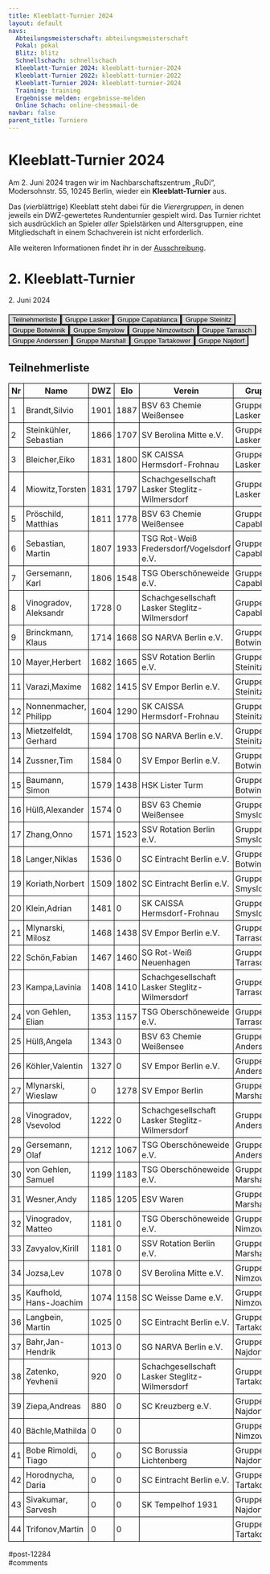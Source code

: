 ```yaml
---
title: Kleeblatt-Turnier 2024 
layout: default
navs:
  Abteilungsmeisterschaft: abteilungsmeisterschaft
  Pokal: pokal
  Blitz: blitz
  Schnellschach: schnellschach
  Kleeblatt-Turnier 2024: kleeblatt-turnier-2024
  Kleeblatt-Turnier 2022: kleeblatt-turnier-2022
  Kleeblatt-Turnier 2024: kleeblatt-turnier-2024
  Training: training
  Ergebnisse melden: ergebnisse-melden
  Online Schach: online-chessmail-de
navbar: false
parent_title: Turniere
---
```

<div class="post-12284 page type-page status-publish hentry" id="post-12284">
<h1 class="entry-title">Kleeblatt-Turnier 2024</h1>
<div class="entry-content">
<p>Am 2. Juni 2024 tragen wir im Nachbarschaftszentrum „RuDi“, Modersohnstr. 55, 10245 Berlin, wieder ein <b>Kleeblatt-Turnier</b> aus. </p>
<p>Das (<i>vier</i>blättrige) Kleeblatt steht dabei für die <i>Vierergruppen</i>, in denen jeweils ein DWZ-gewertetes Rundenturnier gespielt wird. Das Turnier richtet sich ausdrücklich an Spieler <i>aller</i> Spielstärken und Altersgruppen, eine Mitgliedschaft in einem Schachverein ist nicht erforderlich.</p>
<p>Alle weiteren Informationen findet ihr in der <a href="https://www.narva-schach.de/wordpress/wp-content/uploads/2024/04/Kleeblatt-Turnier-2024.pdf">Ausschreibung</a>.</p>
<div class="grtTournament">
<style><!--.grtTournament div.grtTab.grtTabInactive {
    display:none;
}

.grtTournament div.grtTab.grtTabActive {
    display:block;
}

.grtTournament button.grtButtonInactive,
.grtTournament button.grtButtonInitial {
    padding-left:20px;
    padding-right:20px;
}

.grtTournament button.grtButtonActive,
.grtTournament button.grtButtonActive:disabled {
    font-weight:bold;
    padding-left:10px;
    padding-right:10px;
}
--></style>
<style><!--.grtTournament .grtNav {
    margin-bottom:20px;
    margin-top:20px;
}

.grtTournament h1 {
    font-size: 20pt;
    font-weight: bold;
}

.grtTournament h2 {
    font-size: 16pt;
    font-weight: bold;
}

.grtTournament h3 {
    font-size: 14pt;
    font-weight: bold;
}

.grtTournament table {
    border-collapse: collapse;
}

.grtTournament td,th {
    border: 1px solid #000000;
    padding:4px;
}

.grtTournament button.grtButtonInactive,
.grtTournament button.grtButtonInitial {
    background:#dfdfdf;
}

.grtTournament button.grtButtonActive,
.grtTournament button.grtButtonActive:disabled {
    background:#cfcfcf;
    color:#0000FF;
}
--></style>
<h1>2. Kleeblatt-Turnier</h1>
<p><span>2. Juni 2024</span></p>
<div class="grtNav"><button class="grtButtonInitial" id="grtButton_playerList" onclick="grt.activateTab('playerList');">Teilnehmerliste</button><button class="grtButtonInactive" id="grtButton_8a8167be-4718-4579-b3d9-c39a4608bbac" onclick="grt.activateTab('8a8167be-4718-4579-b3d9-c39a4608bbac');">Gruppe Lasker</button><button class="grtButtonInactive" id="grtButton_9c615bec-75bd-4b91-b43e-118e2c765c2d" onclick="grt.activateTab('9c615bec-75bd-4b91-b43e-118e2c765c2d');">Gruppe Capablanca</button><button class="grtButtonInactive" id="grtButton_1e481133-ee2d-4181-846a-ea51be170e9a" onclick="grt.activateTab('1e481133-ee2d-4181-846a-ea51be170e9a');">Gruppe Steinitz</button><button class="grtButtonInactive" id="grtButton_136519fb-cc56-4143-8f47-81aac29560fd" onclick="grt.activateTab('136519fb-cc56-4143-8f47-81aac29560fd');">Gruppe Botwinnik</button><button class="grtButtonInactive" id="grtButton_43250129-bef6-4e6a-9868-675222fbd1d1" onclick="grt.activateTab('43250129-bef6-4e6a-9868-675222fbd1d1');">Gruppe Smyslow</button><button class="grtButtonInactive" id="grtButton_0f380233-283f-4392-8403-c0c9c9fe609e" onclick="grt.activateTab('0f380233-283f-4392-8403-c0c9c9fe609e');">Gruppe Nimzowitsch</button><button class="grtButtonInactive" id="grtButton_c310364c-c849-45c7-b56e-3e9a7f8e7e82" onclick="grt.activateTab('c310364c-c849-45c7-b56e-3e9a7f8e7e82');">Gruppe Tarrasch</button><button class="grtButtonInactive" id="grtButton_a49b8035-d8ad-4a5b-8414-52380efc4d1b" onclick="grt.activateTab('a49b8035-d8ad-4a5b-8414-52380efc4d1b');">Gruppe Anderssen</button><button class="grtButtonInactive" id="grtButton_8a272a28-9efe-4d02-9c35-a12f15996a07" onclick="grt.activateTab('8a272a28-9efe-4d02-9c35-a12f15996a07');">Gruppe Marshall</button><button class="grtButtonInactive" id="grtButton_4b163a96-9b88-4070-8488-d0e6428672ed" onclick="grt.activateTab('4b163a96-9b88-4070-8488-d0e6428672ed');">Gruppe Tartakower</button><button class="grtButtonInactive" id="grtButton_4680053a-0c6e-4d49-bd45-669632275d7f" onclick="grt.activateTab('4680053a-0c6e-4d49-bd45-669632275d7f');">Gruppe Najdorf</button></div>
<div class="grtTab grtTabActive" id="grtTab_playerList">
<h2>Teilnehmerliste</h2>
<table class="grtTable grtPlayerList clean swiss">
<thead>
<tr>
<th data-type="numeric">Nr</th>
<th>Name</th>
<th data-type="numeric">DWZ</th>
<th data-type="numeric">Elo</th>
<th>Verein</th>
<th>Gruppe</th>
</tr>
</thead>
<tbody>
<tr>
<td>1</td>
<td>Brandt,​Silvio</td>
<td>1901</td>
<td>1887</td>
<td>BSV 63 Chemie Weißensee</td>
<td>Gruppe Lasker</td>
</tr>
<tr>
<td>2</td>
<td>Steinkühler,​Sebastian</td>
<td>1866</td>
<td>1707</td>
<td>SV Berolina Mitte e.V.</td>
<td>Gruppe Lasker</td>
</tr>
<tr>
<td>3</td>
<td>Bleicher,​Eiko</td>
<td>1831</td>
<td>1800</td>
<td>SK CAISSA Hermsdorf-Frohnau</td>
<td>Gruppe Lasker</td>
</tr>
<tr>
<td>4</td>
<td>Miowitz,​Torsten</td>
<td>1831</td>
<td>1797</td>
<td>Schachgesellschaft Lasker Steglitz-Wilmersdorf</td>
<td>Gruppe Lasker</td>
</tr>
<tr>
<td>5</td>
<td>Pröschild,​Matthias</td>
<td>1811</td>
<td>1778</td>
<td>BSV 63 Chemie Weißensee</td>
<td>Gruppe Capablanca</td>
</tr>
<tr>
<td>6</td>
<td>Sebastian,​Martin</td>
<td>1807</td>
<td>1933</td>
<td>TSG Rot-Weiß Fredersdorf/Vogelsdorf e.V.</td>
<td>Gruppe Capablanca</td>
</tr>
<tr>
<td>7</td>
<td>Gersemann,​Karl</td>
<td>1806</td>
<td>1548</td>
<td>TSG Oberschöneweide e.V.</td>
<td>Gruppe Capablanca</td>
</tr>
<tr>
<td>8</td>
<td>Vinogradov,​Aleksandr</td>
<td>1728</td>
<td>0</td>
<td>Schachgesellschaft Lasker Steglitz-Wilmersdorf</td>
<td>Gruppe Capablanca</td>
</tr>
<tr>
<td>9</td>
<td>Brinckmann,​Klaus</td>
<td>1714</td>
<td>1668</td>
<td>SG NARVA Berlin e.V.</td>
<td>Gruppe Botwinnik</td>
</tr>
<tr>
<td>10</td>
<td>Mayer,​Herbert</td>
<td>1682</td>
<td>1665</td>
<td>SSV Rotation Berlin e.V.</td>
<td>Gruppe Steinitz</td>
</tr>
<tr>
<td>11</td>
<td>Varazi,​Maxime</td>
<td>1682</td>
<td>1415</td>
<td>SV Empor Berlin e.V.</td>
<td>Gruppe Steinitz</td>
</tr>
<tr>
<td>12</td>
<td>Nonnenmacher,​Philipp</td>
<td>1604</td>
<td>1290</td>
<td>SK CAISSA Hermsdorf-Frohnau</td>
<td>Gruppe Steinitz</td>
</tr>
<tr>
<td>13</td>
<td>Mietzelfeldt,​Gerhard</td>
<td>1594</td>
<td>1708</td>
<td>SG NARVA Berlin e.V.</td>
<td>Gruppe Steinitz</td>
</tr>
<tr>
<td>14</td>
<td>Zussner,​Tim</td>
<td>1584</td>
<td>0</td>
<td>SV Empor Berlin e.V.</td>
<td>Gruppe Botwinnik</td>
</tr>
<tr>
<td>15</td>
<td>Baumann,​Simon</td>
<td>1579</td>
<td>1438</td>
<td>HSK Lister Turm</td>
<td>Gruppe Botwinnik</td>
</tr>
<tr>
<td>16</td>
<td>Hülß,​Alexander</td>
<td>1574</td>
<td>0</td>
<td>BSV 63 Chemie Weißensee</td>
<td>Gruppe Smyslow</td>
</tr>
<tr>
<td>17</td>
<td>Zhang,​Onno</td>
<td>1571</td>
<td>1523</td>
<td>SSV Rotation Berlin e.V.</td>
<td>Gruppe Smyslow</td>
</tr>
<tr>
<td>18</td>
<td>Langer,​Niklas</td>
<td>1536</td>
<td>0</td>
<td>SC Eintracht Berlin e.V.</td>
<td>Gruppe Botwinnik</td>
</tr>
<tr>
<td>19</td>
<td>Koriath,​Norbert</td>
<td>1509</td>
<td>1802</td>
<td>SC Eintracht Berlin e.V.</td>
<td>Gruppe Smyslow</td>
</tr>
<tr>
<td>20</td>
<td>Klein,​Adrian</td>
<td>1481</td>
<td>0</td>
<td>SK CAISSA Hermsdorf-Frohnau</td>
<td>Gruppe Smyslow</td>
</tr>
<tr>
<td>21</td>
<td>Mlynarski,​Milosz</td>
<td>1468</td>
<td>1438</td>
<td>SV Empor Berlin e.V.</td>
<td>Gruppe Tarrasch</td>
</tr>
<tr>
<td>22</td>
<td>Schön,​Fabian</td>
<td>1467</td>
<td>1460</td>
<td>SG Rot-Weiß Neuenhagen</td>
<td>Gruppe Tarrasch</td>
</tr>
<tr>
<td>23</td>
<td>Kampa,​Lavinia</td>
<td>1408</td>
<td>1410</td>
<td>Schachgesellschaft Lasker Steglitz-Wilmersdorf</td>
<td>Gruppe Tarrasch</td>
</tr>
<tr>
<td>24</td>
<td>von Gehlen,​Elian</td>
<td>1353</td>
<td>1157</td>
<td>TSG Oberschöneweide e.V.</td>
<td>Gruppe Tarrasch</td>
</tr>
<tr>
<td>25</td>
<td>Hülß,​Angela</td>
<td>1343</td>
<td>0</td>
<td>BSV 63 Chemie Weißensee</td>
<td>Gruppe Anderssen</td>
</tr>
<tr>
<td>26</td>
<td>Köhler,​Valentin</td>
<td>1327</td>
<td>0</td>
<td>SV Empor Berlin e.V.</td>
<td>Gruppe Anderssen</td>
</tr>
<tr>
<td>27</td>
<td>Mlynarski,​Wieslaw</td>
<td>0</td>
<td>1278</td>
<td>SV Empor Berlin</td>
<td>Gruppe Marshall</td>
</tr>
<tr>
<td>28</td>
<td>Vinogradov,​Vsevolod</td>
<td>1222</td>
<td>0</td>
<td>Schachgesellschaft Lasker Steglitz-Wilmersdorf</td>
<td>Gruppe Anderssen</td>
</tr>
<tr>
<td>29</td>
<td>Gersemann,​Olaf</td>
<td>1212</td>
<td>1067</td>
<td>TSG Oberschöneweide e.V.</td>
<td>Gruppe Anderssen</td>
</tr>
<tr>
<td>30</td>
<td>von Gehlen,​Samuel</td>
<td>1199</td>
<td>1183</td>
<td>TSG Oberschöneweide e.V.</td>
<td>Gruppe Marshall</td>
</tr>
<tr>
<td>31</td>
<td>Wesner,​Andy</td>
<td>1185</td>
<td>1205</td>
<td>ESV Waren</td>
<td>Gruppe Marshall</td>
</tr>
<tr>
<td>32</td>
<td>Vinogradov,​Matteo</td>
<td>1181</td>
<td>0</td>
<td>TSG Oberschöneweide e.V.</td>
<td>Gruppe Nimzowitsch</td>
</tr>
<tr>
<td>33</td>
<td>Zavyalov,​Kirill</td>
<td>1181</td>
<td>0</td>
<td>SSV Rotation Berlin e.V.</td>
<td>Gruppe Marshall</td>
</tr>
<tr>
<td>34</td>
<td>Jozsa,​Lev</td>
<td>1078</td>
<td>0</td>
<td>SV Berolina Mitte e.V.</td>
<td>Gruppe Nimzowitsch</td>
</tr>
<tr>
<td>35</td>
<td>Kaufhold,​Hans-Joachim</td>
<td>1074</td>
<td>1158</td>
<td>SC Weisse Dame e.V.</td>
<td>Gruppe Nimzowitsch</td>
</tr>
<tr>
<td>36</td>
<td>Langbein,​Martin</td>
<td>1025</td>
<td>0</td>
<td>SC Eintracht Berlin e.V.</td>
<td>Gruppe Tartakower</td>
</tr>
<tr>
<td>37</td>
<td>Bahr,​Jan-Hendrik</td>
<td>1013</td>
<td>0</td>
<td>SG NARVA Berlin e.V.</td>
<td>Gruppe Najdorf</td>
</tr>
<tr>
<td>38</td>
<td>Zatenko,​Yevhenii</td>
<td>920</td>
<td>0</td>
<td>Schachgesellschaft Lasker Steglitz-Wilmersdorf</td>
<td>Gruppe Tartakower</td>
</tr>
<tr>
<td>39</td>
<td>Ziepa,​Andreas</td>
<td>880</td>
<td>0</td>
<td>SC Kreuzberg e.V.</td>
<td>Gruppe Najdorf</td>
</tr>
<tr>
<td>40</td>
<td>Bächle,​Mathilda</td>
<td>0</td>
<td>0</td>
<td></td>
<td>Gruppe Nimzowitsch</td>
</tr>
<tr>
<td>41</td>
<td>Bobe Rimoldi,​Tiago</td>
<td>0</td>
<td>0</td>
<td>SC Borussia Lichtenberg</td>
<td>Gruppe Najdorf</td>
</tr>
<tr>
<td>42</td>
<td>Horodnycha,​Daria</td>
<td>0</td>
<td>0</td>
<td>SC Eintracht Berlin e.V.</td>
<td>Gruppe Tartakower</td>
</tr>
<tr>
<td>43</td>
<td>Sivakumar,​Sarvesh</td>
<td>0</td>
<td>0</td>
<td>SK Tempelhof 1931</td>
<td>Gruppe Najdorf</td>
</tr>
<tr>
<td>44</td>
<td>Trifonov,​Martin</td>
<td>0</td>
<td>0</td>
<td></td>
<td>Gruppe Tartakower</td>
</tr>
</tbody>
</table>
</div>
<div class="grtTab grtTabInactive" id="grtTab_8a8167be-4718-4579-b3d9-c39a4608bbac">
<h1>Gruppe Lasker</h1>
<h2>Rangliste</h2>
<table class="grtTable grtRanking clean swiss">
<thead>
<tr>
<th data-type="numeric">Platz</th>
<th>Name</th>
<th>Verein</th>
<th data-type="numeric">DWZ</th>
<th data-type="numeric">Elo</th>
<th data-type="numeric">Punkte</th>
<th data-type="numeric">SoBerg</th>
</tr>
</thead>
<tbody>
<tr>
<td>1</td>
<td>Steinkühler,​Sebastian</td>
<td>SV Berolina Mitte e.V.</td>
<td>1866</td>
<td>1707</td>
<td>2.0</td>
<td>2.75</td>
</tr>
<tr>
<td>2</td>
<td>Brandt,​Silvio</td>
<td>BSV 63 Chemie Weißensee</td>
<td>1901</td>
<td>1887</td>
<td>1.5</td>
<td>2.25</td>
</tr>
<tr>
<td>3</td>
<td>Bleicher,​Eiko</td>
<td>SK CAISSA Hermsdorf-Frohnau</td>
<td>1831</td>
<td>1800</td>
<td>1.5</td>
<td>1.75</td>
</tr>
<tr>
<td>4</td>
<td>Miowitz,​Torsten</td>
<td>Schachgesellschaft Lasker Steglitz-Wilmersdorf</td>
<td>1831</td>
<td>1797</td>
<td>1.0</td>
<td>1.75</td>
</tr>
</tbody>
</table>
<h2>Paarungen der Runde 1</h2>
<table class="grtTable grtPairing clean swiss">
<thead>
<tr>
<th>Brett</th>
<th>Weiß</th>
<th></th>
<th>Schwarz</th>
<th>Ergebnis</th>
</tr>
</thead>
<tbody>
<tr>
<td>1</td>
<td>Miowitz,Torsten</td>
<td> – </td>
<td>Bleicher,Eiko</td>
<td>0:1</td>
</tr>
<tr>
<td>2</td>
<td>Steinkühler,Sebastian</td>
<td> – </td>
<td>Brandt,Silvio</td>
<td>½:½</td>
</tr>
</tbody>
</table>
<h2>Paarungen der Runde 2</h2>
<table class="grtTable grtPairing clean swiss">
<thead>
<tr>
<th>Brett</th>
<th>Weiß</th>
<th></th>
<th>Schwarz</th>
<th>Ergebnis</th>
</tr>
</thead>
<tbody>
<tr>
<td>1</td>
<td>Brandt,Silvio</td>
<td> – </td>
<td>Miowitz,Torsten</td>
<td>½:½</td>
</tr>
<tr>
<td>2</td>
<td>Bleicher,Eiko</td>
<td> – </td>
<td>Steinkühler,Sebastian</td>
<td>0:1</td>
</tr>
</tbody>
</table>
<h2>Paarungen der Runde 3</h2>
<table class="grtTable grtPairing clean swiss">
<thead>
<tr>
<th>Brett</th>
<th>Weiß</th>
<th></th>
<th>Schwarz</th>
<th>Ergebnis</th>
</tr>
</thead>
<tbody>
<tr>
<td>1</td>
<td>Miowitz,Torsten</td>
<td> – </td>
<td>Steinkühler,Sebastian</td>
<td>½:½</td>
</tr>
<tr>
<td>2</td>
<td>Brandt,Silvio</td>
<td> – </td>
<td>Bleicher,Eiko</td>
<td>½:½</td>
</tr>
</tbody>
</table>
</div>
<div class="grtTab grtTabInactive" id="grtTab_9c615bec-75bd-4b91-b43e-118e2c765c2d">
<h1>Gruppe Capablanca</h1>
<h2>Rangliste</h2>
<table class="grtTable grtRanking clean swiss">
<thead>
<tr>
<th data-type="numeric">Platz</th>
<th>Name</th>
<th>Verein</th>
<th data-type="numeric">DWZ</th>
<th data-type="numeric">Elo</th>
<th data-type="numeric">Punkte</th>
<th data-type="numeric">SoBerg</th>
</tr>
</thead>
<tbody>
<tr>
<td>1</td>
<td>Sebastian,​Martin</td>
<td>TSG Rot-Weiß Fredersdorf/Vogelsdorf e.V.</td>
<td>1807</td>
<td>1933</td>
<td>2.0</td>
<td>3.0</td>
</tr>
<tr>
<td>2</td>
<td>Gersemann,​Karl</td>
<td>TSG Oberschöneweide e.V.</td>
<td>1806</td>
<td>1548</td>
<td>2.0</td>
<td>2.0</td>
</tr>
<tr>
<td>3</td>
<td>Pröschild,​Matthias</td>
<td>BSV 63 Chemie Weißensee</td>
<td>1811</td>
<td>1778</td>
<td>1.0</td>
<td>1.5</td>
</tr>
<tr>
<td>3</td>
<td>Vinogradov,​Aleksandr</td>
<td>Schachgesellschaft Lasker Steglitz-Wilmersdorf</td>
<td>1728</td>
<td>0</td>
<td>1.0</td>
<td>1.5</td>
</tr>
</tbody>
</table>
<h2>Paarungen der Runde 1</h2>
<table class="grtTable grtPairing clean swiss">
<thead>
<tr>
<th>Brett</th>
<th>Weiß</th>
<th></th>
<th>Schwarz</th>
<th>Ergebnis</th>
</tr>
</thead>
<tbody>
<tr>
<td>1</td>
<td>Gersemann,Karl</td>
<td> – </td>
<td>Sebastian,Martin</td>
<td>0:1</td>
</tr>
<tr>
<td>2</td>
<td>Pröschild,Matthias</td>
<td> – </td>
<td>Vinogradov,Aleksandr</td>
<td>½:½</td>
</tr>
</tbody>
</table>
<h2>Paarungen der Runde 2</h2>
<table class="grtTable grtPairing clean swiss">
<thead>
<tr>
<th>Brett</th>
<th>Weiß</th>
<th></th>
<th>Schwarz</th>
<th>Ergebnis</th>
</tr>
</thead>
<tbody>
<tr>
<td>1</td>
<td>Vinogradov,Aleksandr</td>
<td> – </td>
<td>Gersemann,Karl</td>
<td>0:1</td>
</tr>
<tr>
<td>2</td>
<td>Sebastian,Martin</td>
<td> – </td>
<td>Pröschild,Matthias</td>
<td>½:½</td>
</tr>
</tbody>
</table>
<h2>Paarungen der Runde 3</h2>
<table class="grtTable grtPairing clean swiss">
<thead>
<tr>
<th>Brett</th>
<th>Weiß</th>
<th></th>
<th>Schwarz</th>
<th>Ergebnis</th>
</tr>
</thead>
<tbody>
<tr>
<td>1</td>
<td>Gersemann,Karl</td>
<td> – </td>
<td>Pröschild,Matthias</td>
<td>1:0</td>
</tr>
<tr>
<td>2</td>
<td>Vinogradov,Aleksandr</td>
<td> – </td>
<td>Sebastian,Martin</td>
<td>½:½</td>
</tr>
</tbody>
</table>
</div>
<div class="grtTab grtTabInactive" id="grtTab_1e481133-ee2d-4181-846a-ea51be170e9a">
<h1>Gruppe Steinitz</h1>
<h2>Rangliste</h2>
<table class="grtTable grtRanking clean swiss">
<thead>
<tr>
<th data-type="numeric">Platz</th>
<th>Name</th>
<th>Verein</th>
<th data-type="numeric">DWZ</th>
<th data-type="numeric">Elo</th>
<th data-type="numeric">Punkte</th>
<th data-type="numeric">SoBerg</th>
</tr>
</thead>
<tbody>
<tr>
<td>1</td>
<td>Mayer,​Herbert</td>
<td>SSV Rotation Berlin e.V.</td>
<td>1682</td>
<td>1665</td>
<td>2.0</td>
<td>2.5</td>
</tr>
<tr>
<td>1</td>
<td>Varazi,​Maxime</td>
<td>SV Empor Berlin e.V.</td>
<td>1682</td>
<td>1415</td>
<td>2.0</td>
<td>2.5</td>
</tr>
<tr>
<td>3</td>
<td>Mietzelfeldt,​Gerhard</td>
<td>SG NARVA Berlin e.V.</td>
<td>1594</td>
<td>1708</td>
<td>1.0</td>
<td>1.5</td>
</tr>
<tr>
<td>3</td>
<td>Nonnenmacher,​Philipp</td>
<td>SK CAISSA Hermsdorf-Frohnau</td>
<td>1604</td>
<td>1290</td>
<td>1.0</td>
<td>1.5</td>
</tr>
</tbody>
</table>
<h2>Paarungen der Runde 1</h2>
<table class="grtTable grtPairing clean swiss">
<thead>
<tr>
<th>Brett</th>
<th>Weiß</th>
<th></th>
<th>Schwarz</th>
<th>Ergebnis</th>
</tr>
</thead>
<tbody>
<tr>
<td>1</td>
<td>Mietzelfeldt,Gerhard</td>
<td> – </td>
<td>Varazi,Maxime</td>
<td>0:1</td>
</tr>
<tr>
<td>2</td>
<td>Mayer,Herbert</td>
<td> – </td>
<td>Nonnenmacher,Philipp</td>
<td>1:0</td>
</tr>
</tbody>
</table>
<h2>Paarungen der Runde 2</h2>
<table class="grtTable grtPairing clean swiss">
<thead>
<tr>
<th>Brett</th>
<th>Weiß</th>
<th></th>
<th>Schwarz</th>
<th>Ergebnis</th>
</tr>
</thead>
<tbody>
<tr>
<td>1</td>
<td>Nonnenmacher,Philipp</td>
<td> – </td>
<td>Mietzelfeldt,Gerhard</td>
<td>½:½</td>
</tr>
<tr>
<td>2</td>
<td>Varazi,Maxime</td>
<td> – </td>
<td>Mayer,Herbert</td>
<td>½:½</td>
</tr>
</tbody>
</table>
<h2>Paarungen der Runde 3</h2>
<table class="grtTable grtPairing clean swiss">
<thead>
<tr>
<th>Brett</th>
<th>Weiß</th>
<th></th>
<th>Schwarz</th>
<th>Ergebnis</th>
</tr>
</thead>
<tbody>
<tr>
<td>1</td>
<td>Mietzelfeldt,Gerhard</td>
<td> – </td>
<td>Mayer,Herbert</td>
<td>½:½</td>
</tr>
<tr>
<td>2</td>
<td>Nonnenmacher,Philipp</td>
<td> – </td>
<td>Varazi,Maxime</td>
<td>½:½</td>
</tr>
</tbody>
</table>
</div>
<div class="grtTab grtTabInactive" id="grtTab_136519fb-cc56-4143-8f47-81aac29560fd">
<h1>Gruppe Botwinnik</h1>
<h2>Rangliste</h2>
<table class="grtTable grtRanking clean swiss">
<thead>
<tr>
<th data-type="numeric">Platz</th>
<th>Name</th>
<th>Verein</th>
<th data-type="numeric">DWZ</th>
<th data-type="numeric">Elo</th>
<th data-type="numeric">Punkte</th>
<th data-type="numeric">SoBerg</th>
</tr>
</thead>
<tbody>
<tr>
<td>1</td>
<td>Zussner,​Tim</td>
<td>SV Empor Berlin e.V.</td>
<td>1584</td>
<td>0</td>
<td>2.0</td>
<td>2.5</td>
</tr>
<tr>
<td>1</td>
<td>Langer,​Niklas</td>
<td>SC Eintracht Berlin e.V.</td>
<td>1536</td>
<td>0</td>
<td>2.0</td>
<td>2.5</td>
</tr>
<tr>
<td>3</td>
<td>Baumann,​Simon</td>
<td>HSK Lister Turm</td>
<td>1579</td>
<td>1438</td>
<td>1.0</td>
<td>1.5</td>
</tr>
<tr>
<td>3</td>
<td>Brinckmann,​Klaus</td>
<td>SG NARVA Berlin e.V.</td>
<td>1714</td>
<td>1668</td>
<td>1.0</td>
<td>1.5</td>
</tr>
</tbody>
</table>
<h2>Paarungen der Runde 1</h2>
<table class="grtTable grtPairing clean swiss">
<thead>
<tr>
<th>Brett</th>
<th>Weiß</th>
<th></th>
<th>Schwarz</th>
<th>Ergebnis</th>
</tr>
</thead>
<tbody>
<tr>
<td>1</td>
<td>Baumann,Simon</td>
<td> – </td>
<td>Langer,Niklas</td>
<td>0:1</td>
</tr>
<tr>
<td>2</td>
<td>Brinckmann,Klaus</td>
<td> – </td>
<td>Zussner,Tim</td>
<td>0:1</td>
</tr>
</tbody>
</table>
<h2>Paarungen der Runde 2</h2>
<table class="grtTable grtPairing clean swiss">
<thead>
<tr>
<th>Brett</th>
<th>Weiß</th>
<th></th>
<th>Schwarz</th>
<th>Ergebnis</th>
</tr>
</thead>
<tbody>
<tr>
<td>1</td>
<td>Zussner,Tim</td>
<td> – </td>
<td>Baumann,Simon</td>
<td>½:½</td>
</tr>
<tr>
<td>2</td>
<td>Langer,Niklas</td>
<td> – </td>
<td>Brinckmann,Klaus</td>
<td>½:½</td>
</tr>
</tbody>
</table>
<h2>Paarungen der Runde 3</h2>
<table class="grtTable grtPairing clean swiss">
<thead>
<tr>
<th>Brett</th>
<th>Weiß</th>
<th></th>
<th>Schwarz</th>
<th>Ergebnis</th>
</tr>
</thead>
<tbody>
<tr>
<td>1</td>
<td>Baumann,Simon</td>
<td> – </td>
<td>Brinckmann,Klaus</td>
<td>½:½</td>
</tr>
<tr>
<td>2</td>
<td>Zussner,Tim</td>
<td> – </td>
<td>Langer,Niklas</td>
<td>½:½</td>
</tr>
</tbody>
</table>
</div>
<div class="grtTab grtTabInactive" id="grtTab_43250129-bef6-4e6a-9868-675222fbd1d1">
<h1>Gruppe Smyslow</h1>
<h2>Rangliste</h2>
<table class="grtTable grtRanking clean swiss">
<thead>
<tr>
<th data-type="numeric">Platz</th>
<th>Name</th>
<th>Verein</th>
<th data-type="numeric">DWZ</th>
<th data-type="numeric">Elo</th>
<th data-type="numeric">Punkte</th>
<th data-type="numeric">SoBerg</th>
</tr>
</thead>
<tbody>
<tr>
<td>1</td>
<td>Hülß,​Alexander</td>
<td>BSV 63 Chemie Weißensee</td>
<td>1574</td>
<td>0</td>
<td>2.5</td>
<td>2.25</td>
</tr>
<tr>
<td>1</td>
<td>Zhang,​Onno</td>
<td>SSV Rotation Berlin e.V.</td>
<td>1571</td>
<td>1523</td>
<td>2.5</td>
<td>2.25</td>
</tr>
<tr>
<td>3</td>
<td>Koriath,​Norbert</td>
<td>SC Eintracht Berlin e.V.</td>
<td>1509</td>
<td>1802</td>
<td>1.0</td>
<td>0.0</td>
</tr>
<tr>
<td>4</td>
<td>Klein,​Adrian</td>
<td>SK CAISSA Hermsdorf-Frohnau</td>
<td>1481</td>
<td>0</td>
<td>0.0</td>
<td>0.0</td>
</tr>
</tbody>
</table>
<h2>Paarungen der Runde 1</h2>
<table class="grtTable grtPairing clean swiss">
<thead>
<tr>
<th>Brett</th>
<th>Weiß</th>
<th></th>
<th>Schwarz</th>
<th>Ergebnis</th>
</tr>
</thead>
<tbody>
<tr>
<td>1</td>
<td>Zhang,Onno</td>
<td> – </td>
<td>Hülß,Alexander</td>
<td>½:½</td>
</tr>
<tr>
<td>2</td>
<td>Klein,Adrian</td>
<td> – </td>
<td>Koriath,Norbert</td>
<td>0:1</td>
</tr>
</tbody>
</table>
<h2>Paarungen der Runde 2</h2>
<table class="grtTable grtPairing clean swiss">
<thead>
<tr>
<th>Brett</th>
<th>Weiß</th>
<th></th>
<th>Schwarz</th>
<th>Ergebnis</th>
</tr>
</thead>
<tbody>
<tr>
<td>1</td>
<td>Koriath,Norbert</td>
<td> – </td>
<td>Zhang,Onno</td>
<td>0:1</td>
</tr>
<tr>
<td>2</td>
<td>Hülß,Alexander</td>
<td> – </td>
<td>Klein,Adrian</td>
<td>1:0</td>
</tr>
</tbody>
</table>
<h2>Paarungen der Runde 3</h2>
<table class="grtTable grtPairing clean swiss">
<thead>
<tr>
<th>Brett</th>
<th>Weiß</th>
<th></th>
<th>Schwarz</th>
<th>Ergebnis</th>
</tr>
</thead>
<tbody>
<tr>
<td>1</td>
<td>Zhang,Onno</td>
<td> – </td>
<td>Klein,Adrian</td>
<td>1:0</td>
</tr>
<tr>
<td>2</td>
<td>Koriath,Norbert</td>
<td> – </td>
<td>Hülß,Alexander</td>
<td>0:1</td>
</tr>
</tbody>
</table>
</div>
<div class="grtTab grtTabInactive" id="grtTab_0f380233-283f-4392-8403-c0c9c9fe609e">
<h1>Gruppe Nimzowitsch</h1>
<h2>Rangliste</h2>
<table class="grtTable grtRanking clean swiss">
<thead>
<tr>
<th data-type="numeric">Platz</th>
<th>Name</th>
<th>Verein</th>
<th data-type="numeric">DWZ</th>
<th data-type="numeric">Elo</th>
<th data-type="numeric">Punkte</th>
<th data-type="numeric">SoBerg</th>
</tr>
</thead>
<tbody>
<tr>
<td>1</td>
<td>Jozsa,​Lev</td>
<td>SV Berolina Mitte e.V.</td>
<td>1078</td>
<td>0</td>
<td>3.0</td>
<td>3.0</td>
</tr>
<tr>
<td>2</td>
<td>Kaufhold,​Hans-Joachim</td>
<td>SC Weisse Dame e.V.</td>
<td>1074</td>
<td>1158</td>
<td>2.0</td>
<td>1.0</td>
</tr>
<tr>
<td>3</td>
<td>Vinogradov,​Matteo</td>
<td>TSG Oberschöneweide e.V.</td>
<td>1181</td>
<td>0</td>
<td>1.0</td>
<td>0.0</td>
</tr>
<tr>
<td>4</td>
<td>Bächle,​Mathilda</td>
<td></td>
<td>0</td>
<td>0</td>
<td>0.0</td>
<td>0.0</td>
</tr>
</tbody>
</table>
<h2>Paarungen der Runde 1</h2>
<table class="grtTable grtPairing clean swiss">
<thead>
<tr>
<th>Brett</th>
<th>Weiß</th>
<th></th>
<th>Schwarz</th>
<th>Ergebnis</th>
</tr>
</thead>
<tbody>
<tr>
<td>1</td>
<td>Jozsa,Lev</td>
<td> – </td>
<td>Kaufhold,Hans-Joachim</td>
<td>1:0</td>
</tr>
<tr>
<td>2</td>
<td>Bächle,Mathilda</td>
<td> – </td>
<td>Vinogradov,Matteo</td>
<td>0:1</td>
</tr>
</tbody>
</table>
<h2>Paarungen der Runde 2</h2>
<table class="grtTable grtPairing clean swiss">
<thead>
<tr>
<th>Brett</th>
<th>Weiß</th>
<th></th>
<th>Schwarz</th>
<th>Ergebnis</th>
</tr>
</thead>
<tbody>
<tr>
<td>1</td>
<td>Vinogradov,Matteo</td>
<td> – </td>
<td>Jozsa,Lev</td>
<td>0:1</td>
</tr>
<tr>
<td>2</td>
<td>Kaufhold,Hans-Joachim</td>
<td> – </td>
<td>Bächle,Mathilda</td>
<td>1:0</td>
</tr>
</tbody>
</table>
<h2>Paarungen der Runde 3</h2>
<table class="grtTable grtPairing clean swiss">
<thead>
<tr>
<th>Brett</th>
<th>Weiß</th>
<th></th>
<th>Schwarz</th>
<th>Ergebnis</th>
</tr>
</thead>
<tbody>
<tr>
<td>1</td>
<td>Jozsa,Lev</td>
<td> – </td>
<td>Bächle,Mathilda</td>
<td>1:0</td>
</tr>
<tr>
<td>2</td>
<td>Vinogradov,Matteo</td>
<td> – </td>
<td>Kaufhold,Hans-Joachim</td>
<td>-:+</td>
</tr>
</tbody>
</table>
</div>
<div class="grtTab grtTabInactive" id="grtTab_c310364c-c849-45c7-b56e-3e9a7f8e7e82">
<h1>Gruppe Tarrasch</h1>
<h2>Rangliste</h2>
<table class="grtTable grtRanking clean swiss">
<thead>
<tr>
<th data-type="numeric">Platz</th>
<th>Name</th>
<th>Verein</th>
<th data-type="numeric">DWZ</th>
<th data-type="numeric">Elo</th>
<th data-type="numeric">Punkte</th>
<th data-type="numeric">SoBerg</th>
</tr>
</thead>
<tbody>
<tr>
<td>1</td>
<td>Schön,​Fabian</td>
<td>SG Rot-Weiß Neuenhagen</td>
<td>1467</td>
<td>1460</td>
<td>2.5</td>
<td>2.5</td>
</tr>
<tr>
<td>2</td>
<td>Mlynarski,​Milosz</td>
<td>SV Empor Berlin e.V.</td>
<td>1468</td>
<td>1438</td>
<td>2.0</td>
<td>2.0</td>
</tr>
<tr>
<td>3</td>
<td>Kampa,​Lavinia</td>
<td>Schachgesellschaft Lasker Steglitz-Wilmersdorf</td>
<td>1408</td>
<td>1410</td>
<td>1.5</td>
<td>1.0</td>
</tr>
<tr>
<td>4</td>
<td>von Gehlen,​Elian</td>
<td>TSG Oberschöneweide e.V.</td>
<td>1353</td>
<td>1157</td>
<td>0.0</td>
<td>0.0</td>
</tr>
</tbody>
</table>
<h2>Paarungen der Runde 1</h2>
<table class="grtTable grtPairing clean swiss">
<thead>
<tr>
<th>Brett</th>
<th>Weiß</th>
<th></th>
<th>Schwarz</th>
<th>Ergebnis</th>
</tr>
</thead>
<tbody>
<tr>
<td>1</td>
<td>Schön,Fabian</td>
<td> – </td>
<td>Mlynarski,Milosz</td>
<td>½:½</td>
</tr>
<tr>
<td>2</td>
<td>Kampa,Lavinia</td>
<td> – </td>
<td>von Gehlen,Elian</td>
<td>1:0</td>
</tr>
</tbody>
</table>
<h2>Paarungen der Runde 2</h2>
<table class="grtTable grtPairing clean swiss">
<thead>
<tr>
<th>Brett</th>
<th>Weiß</th>
<th></th>
<th>Schwarz</th>
<th>Ergebnis</th>
</tr>
</thead>
<tbody>
<tr>
<td>1</td>
<td>von Gehlen,Elian</td>
<td> – </td>
<td>Schön,Fabian</td>
<td>0:1</td>
</tr>
<tr>
<td>2</td>
<td>Mlynarski,Milosz</td>
<td> – </td>
<td>Kampa,Lavinia</td>
<td>½:½</td>
</tr>
</tbody>
</table>
<h2>Paarungen der Runde 3</h2>
<table class="grtTable grtPairing clean swiss">
<thead>
<tr>
<th>Brett</th>
<th>Weiß</th>
<th></th>
<th>Schwarz</th>
<th>Ergebnis</th>
</tr>
</thead>
<tbody>
<tr>
<td>1</td>
<td>Schön,Fabian</td>
<td> – </td>
<td>Kampa,Lavinia</td>
<td>1:0</td>
</tr>
<tr>
<td>2</td>
<td>von Gehlen,Elian</td>
<td> – </td>
<td>Mlynarski,Milosz</td>
<td>0:1</td>
</tr>
</tbody>
</table>
</div>
<div class="grtTab grtTabInactive" id="grtTab_a49b8035-d8ad-4a5b-8414-52380efc4d1b">
<h1>Gruppe Anderssen</h1>
<h2>Rangliste</h2>
<table class="grtTable grtRanking clean swiss">
<thead>
<tr>
<th data-type="numeric">Platz</th>
<th>Name</th>
<th>Verein</th>
<th data-type="numeric">DWZ</th>
<th data-type="numeric">Elo</th>
<th data-type="numeric">Punkte</th>
<th data-type="numeric">SoBerg</th>
</tr>
</thead>
<tbody>
<tr>
<td>1</td>
<td>Vinogradov,​Vsevolod</td>
<td>Schachgesellschaft Lasker Steglitz-Wilmersdorf</td>
<td>1222</td>
<td>0</td>
<td>3.0</td>
<td>3.0</td>
</tr>
<tr>
<td>2</td>
<td>Köhler,​Valentin</td>
<td>SV Empor Berlin e.V.</td>
<td>1327</td>
<td>0</td>
<td>2.0</td>
<td>1.0</td>
</tr>
<tr>
<td>3</td>
<td>Gersemann,​Olaf</td>
<td>TSG Oberschöneweide e.V.</td>
<td>1212</td>
<td>1067</td>
<td>1.0</td>
<td>0.0</td>
</tr>
<tr>
<td>4</td>
<td>Hülß,​Angela</td>
<td>BSV 63 Chemie Weißensee</td>
<td>1343</td>
<td>0</td>
<td>0.0</td>
<td>0.0</td>
</tr>
</tbody>
</table>
<h2>Paarungen der Runde 1</h2>
<table class="grtTable grtPairing clean swiss">
<thead>
<tr>
<th>Brett</th>
<th>Weiß</th>
<th></th>
<th>Schwarz</th>
<th>Ergebnis</th>
</tr>
</thead>
<tbody>
<tr>
<td>1</td>
<td>Vinogradov,Vsevolod</td>
<td> – </td>
<td>Gersemann,Olaf</td>
<td>1:0</td>
</tr>
<tr>
<td>2</td>
<td>Köhler,Valentin</td>
<td> – </td>
<td>Hülß,Angela</td>
<td>1:0</td>
</tr>
</tbody>
</table>
<h2>Paarungen der Runde 2</h2>
<table class="grtTable grtPairing clean swiss">
<thead>
<tr>
<th>Brett</th>
<th>Weiß</th>
<th></th>
<th>Schwarz</th>
<th>Ergebnis</th>
</tr>
</thead>
<tbody>
<tr>
<td>1</td>
<td>Hülß,Angela</td>
<td> – </td>
<td>Vinogradov,Vsevolod</td>
<td>0:1</td>
</tr>
<tr>
<td>2</td>
<td>Gersemann,Olaf</td>
<td> – </td>
<td>Köhler,Valentin</td>
<td>0:1</td>
</tr>
</tbody>
</table>
<h2>Paarungen der Runde 3</h2>
<table class="grtTable grtPairing clean swiss">
<thead>
<tr>
<th>Brett</th>
<th>Weiß</th>
<th></th>
<th>Schwarz</th>
<th>Ergebnis</th>
</tr>
</thead>
<tbody>
<tr>
<td>1</td>
<td>Vinogradov,Vsevolod</td>
<td> – </td>
<td>Köhler,Valentin</td>
<td>1:0</td>
</tr>
<tr>
<td>2</td>
<td>Hülß,Angela</td>
<td> – </td>
<td>Gersemann,Olaf</td>
<td>0:1</td>
</tr>
</tbody>
</table>
</div>
<div class="grtTab grtTabInactive" id="grtTab_8a272a28-9efe-4d02-9c35-a12f15996a07">
<h1>Gruppe Marshall</h1>
<h2>Rangliste</h2>
<table class="grtTable grtRanking clean swiss">
<thead>
<tr>
<th data-type="numeric">Platz</th>
<th>Name</th>
<th>Verein</th>
<th data-type="numeric">DWZ</th>
<th data-type="numeric">Elo</th>
<th data-type="numeric">Punkte</th>
<th data-type="numeric">SoBerg</th>
</tr>
</thead>
<tbody>
<tr>
<td>1</td>
<td>Zavyalov,​Kirill</td>
<td>SSV Rotation Berlin e.V.</td>
<td>1181</td>
<td>0</td>
<td>3.0</td>
<td>3.0</td>
</tr>
<tr>
<td>2</td>
<td>Wesner,​Andy</td>
<td>ESV Waren</td>
<td>1185</td>
<td>1205</td>
<td>2.0</td>
<td>1.0</td>
</tr>
<tr>
<td>3</td>
<td>Mlynarski,​Wieslaw</td>
<td>SV Empor Berlin</td>
<td>0</td>
<td>1278</td>
<td>1.0</td>
<td>0.0</td>
</tr>
<tr>
<td>4</td>
<td>von Gehlen,​Samuel</td>
<td>TSG Oberschöneweide e.V.</td>
<td>1199</td>
<td>1183</td>
<td>0.0</td>
<td>0.0</td>
</tr>
</tbody>
</table>
<h2>Paarungen der Runde 1</h2>
<table class="grtTable grtPairing clean swiss">
<thead>
<tr>
<th>Brett</th>
<th>Weiß</th>
<th></th>
<th>Schwarz</th>
<th>Ergebnis</th>
</tr>
</thead>
<tbody>
<tr>
<td>1</td>
<td>Mlynarski,Wieslaw</td>
<td> – </td>
<td>von Gehlen,Samuel</td>
<td>1:0</td>
</tr>
<tr>
<td>2</td>
<td>Zavyalov,Kirill</td>
<td> – </td>
<td>Wesner,Andy</td>
<td>1:0</td>
</tr>
</tbody>
</table>
<h2>Paarungen der Runde 2</h2>
<table class="grtTable grtPairing clean swiss">
<thead>
<tr>
<th>Brett</th>
<th>Weiß</th>
<th></th>
<th>Schwarz</th>
<th>Ergebnis</th>
</tr>
</thead>
<tbody>
<tr>
<td>1</td>
<td>Wesner,Andy</td>
<td> – </td>
<td>Mlynarski,Wieslaw</td>
<td>1:0</td>
</tr>
<tr>
<td>2</td>
<td>von Gehlen,Samuel</td>
<td> – </td>
<td>Zavyalov,Kirill</td>
<td>0:1</td>
</tr>
</tbody>
</table>
<h2>Paarungen der Runde 3</h2>
<table class="grtTable grtPairing clean swiss">
<thead>
<tr>
<th>Brett</th>
<th>Weiß</th>
<th></th>
<th>Schwarz</th>
<th>Ergebnis</th>
</tr>
</thead>
<tbody>
<tr>
<td>1</td>
<td>Mlynarski,Wieslaw</td>
<td> – </td>
<td>Zavyalov,Kirill</td>
<td>0:1</td>
</tr>
<tr>
<td>2</td>
<td>Wesner,Andy</td>
<td> – </td>
<td>von Gehlen,Samuel</td>
<td>1:0</td>
</tr>
</tbody>
</table>
</div>
<div class="grtTab grtTabInactive" id="grtTab_4b163a96-9b88-4070-8488-d0e6428672ed">
<h1>Gruppe Tartakower</h1>
<h2>Rangliste</h2>
<table class="grtTable grtRanking clean swiss">
<thead>
<tr>
<th data-type="numeric">Platz</th>
<th>Name</th>
<th>Verein</th>
<th data-type="numeric">DWZ</th>
<th data-type="numeric">Elo</th>
<th data-type="numeric">Punkte</th>
<th data-type="numeric">SoBerg</th>
</tr>
</thead>
<tbody>
<tr>
<td>1</td>
<td>Langbein,​Martin</td>
<td>SC Eintracht Berlin e.V.</td>
<td>1025</td>
<td>0</td>
<td>3.0</td>
<td>3.0</td>
</tr>
<tr>
<td>2</td>
<td>Horodnycha,​Daria</td>
<td>SC Eintracht Berlin e.V.</td>
<td>0</td>
<td>0</td>
<td>2.0</td>
<td>1.0</td>
</tr>
<tr>
<td>3</td>
<td>Zatenko,​Yevhenii</td>
<td>Schachgesellschaft Lasker Steglitz-Wilmersdorf</td>
<td>920</td>
<td>0</td>
<td>1.0</td>
<td>0.0</td>
</tr>
<tr>
<td>4</td>
<td>Trifonov,​Martin</td>
<td></td>
<td>0</td>
<td>0</td>
<td>0.0</td>
<td>0.0</td>
</tr>
</tbody>
</table>
<h2>Paarungen der Runde 1</h2>
<table class="grtTable grtPairing clean swiss">
<thead>
<tr>
<th>Brett</th>
<th>Weiß</th>
<th></th>
<th>Schwarz</th>
<th>Ergebnis</th>
</tr>
</thead>
<tbody>
<tr>
<td>1</td>
<td>Horodnycha,Daria</td>
<td> – </td>
<td>Trifonov,Martin</td>
<td>1:0</td>
</tr>
<tr>
<td>2</td>
<td>Zatenko,Yevhenii</td>
<td> – </td>
<td>Langbein,Martin</td>
<td>0:1</td>
</tr>
</tbody>
</table>
<h2>Paarungen der Runde 2</h2>
<table class="grtTable grtPairing clean swiss">
<thead>
<tr>
<th>Brett</th>
<th>Weiß</th>
<th></th>
<th>Schwarz</th>
<th>Ergebnis</th>
</tr>
</thead>
<tbody>
<tr>
<td>1</td>
<td>Langbein,Martin</td>
<td> – </td>
<td>Horodnycha,Daria</td>
<td>1:0</td>
</tr>
<tr>
<td>2</td>
<td>Trifonov,Martin</td>
<td> – </td>
<td>Zatenko,Yevhenii</td>
<td>0:1</td>
</tr>
</tbody>
</table>
<h2>Paarungen der Runde 3</h2>
<table class="grtTable grtPairing clean swiss">
<thead>
<tr>
<th>Brett</th>
<th>Weiß</th>
<th></th>
<th>Schwarz</th>
<th>Ergebnis</th>
</tr>
</thead>
<tbody>
<tr>
<td>1</td>
<td>Horodnycha,Daria</td>
<td> – </td>
<td>Zatenko,Yevhenii</td>
<td>1:0</td>
</tr>
<tr>
<td>2</td>
<td>Langbein,Martin</td>
<td> – </td>
<td>Trifonov,Martin</td>
<td>1:0</td>
</tr>
</tbody>
</table>
</div>
<div class="grtTab grtTabInactive" id="grtTab_4680053a-0c6e-4d49-bd45-669632275d7f">
<h1>Gruppe Najdorf</h1>
<h2>Rangliste</h2>
<table class="grtTable grtRanking clean swiss">
<thead>
<tr>
<th data-type="numeric">Platz</th>
<th>Name</th>
<th>Verein</th>
<th data-type="numeric">DWZ</th>
<th data-type="numeric">Elo</th>
<th data-type="numeric">Punkte</th>
<th data-type="numeric">SoBerg</th>
</tr>
</thead>
<tbody>
<tr>
<td>1</td>
<td>Bobe Rimoldi,​Tiago</td>
<td>SC Borussia Lichtenberg</td>
<td>0</td>
<td>0</td>
<td>2.0</td>
<td>2.5</td>
</tr>
<tr>
<td>2</td>
<td>Bahr,​Jan-Hendrik</td>
<td>SG NARVA Berlin e.V.</td>
<td>1013</td>
<td>0</td>
<td>2.0</td>
<td>2.0</td>
</tr>
<tr>
<td>3</td>
<td>Ziepa,​Andreas</td>
<td>SC Kreuzberg e.V.</td>
<td>880</td>
<td>0</td>
<td>1.5</td>
<td>2.25</td>
</tr>
<tr>
<td>4</td>
<td>Sivakumar,​Sarvesh</td>
<td>SK Tempelhof 1931</td>
<td>0</td>
<td>0</td>
<td>0.5</td>
<td>0.75</td>
</tr>
</tbody>
</table>
<h2>Paarungen der Runde 1</h2>
<table class="grtTable grtPairing clean swiss">
<thead>
<tr>
<th>Brett</th>
<th>Weiß</th>
<th></th>
<th>Schwarz</th>
<th>Ergebnis</th>
</tr>
</thead>
<tbody>
<tr>
<td>1</td>
<td>Bahr,Jan-Hendrik</td>
<td> – </td>
<td>Ziepa,Andreas</td>
<td>1:0</td>
</tr>
<tr>
<td>2</td>
<td>Sivakumar,Sarvesh</td>
<td> – </td>
<td>Bobe Rimoldi,Tiago</td>
<td>0:1</td>
</tr>
</tbody>
</table>
<h2>Paarungen der Runde 2</h2>
<table class="grtTable grtPairing clean swiss">
<thead>
<tr>
<th>Brett</th>
<th>Weiß</th>
<th></th>
<th>Schwarz</th>
<th>Ergebnis</th>
</tr>
</thead>
<tbody>
<tr>
<td>1</td>
<td>Bobe Rimoldi,Tiago</td>
<td> – </td>
<td>Bahr,Jan-Hendrik</td>
<td>1:0</td>
</tr>
<tr>
<td>2</td>
<td>Ziepa,Andreas</td>
<td> – </td>
<td>Sivakumar,Sarvesh</td>
<td>½:½</td>
</tr>
</tbody>
</table>
<h2>Paarungen der Runde 3</h2>
<table class="grtTable grtPairing clean swiss">
<thead>
<tr>
<th>Brett</th>
<th>Weiß</th>
<th></th>
<th>Schwarz</th>
<th>Ergebnis</th>
</tr>
</thead>
<tbody>
<tr>
<td>1</td>
<td>Bahr,Jan-Hendrik</td>
<td> – </td>
<td>Sivakumar,Sarvesh</td>
<td>1:0</td>
</tr>
<tr>
<td>2</td>
<td>Bobe Rimoldi,Tiago</td>
<td> – </td>
<td>Ziepa,Andreas</td>
<td>0:1</td>
</tr>
</tbody>
</table>
</div>
<p><script>//<!--
try {
    grt = grt;
}
catch (e) {
    grt = {};
}

grt.activateTab = function(id) {
    let button = document.getElementById("grtButton_" + id);
    let tab = document.getElementById("grtTab_" + id);
    let previousButton = document.getElementsByClassName("grtButtonActive")[0];
    let previousTab = document.getElementsByClassName("grtTabActive")[0];

    previousButton.disabled=false;
    previousButton.classList.replace("grtButtonActive","grtButtonInactive");

    button.style.width=button.getBoundingClientRect().width;
    button.style.paddingLeft="auto";
    button.style.paddingRight="auto";
    button.disabled=true;
    button.classList.replace("grtButtonInactive", "grtButtonActive");

    previousTab.classList.replace("grtTabActive","grtTabInactive");
    tab.classList.replace("grtTabInactive","grtTabActive");

};

(function(){
    let button = document.getElementsByClassName("grtButtonInitial")[0];
    button.style.width=button.getBoundingClientRect().width;
    button.style.paddingLeft="auto";
    button.style.paddingRight="auto";
    button.disabled=true;
    button.classList.replace("grtButtonInitial", "grtButtonActive");
})();
//-->
</script></p></div>
</div><!-- .entry-content -->
</div> #post-12284 
<div id="comments">
</div> #comments 
